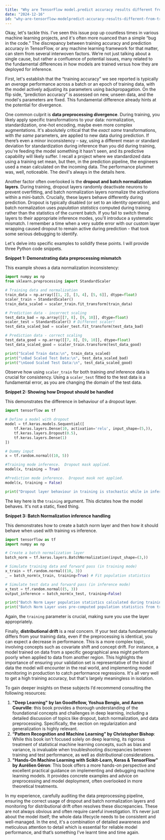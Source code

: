```yaml
---
title: "Why are TensorFlow model.predict accuracy results different from training?"
date: "2024-12-16"
id: "why-are-tensorflow-modelpredict-accuracy-results-different-from-training"
---
```


Okay, let's tackle this. I’ve seen this issue pop up countless times in various machine learning projects, and it's often more nuanced than a simple “bug in the code.” The discrepancy between training accuracy and prediction accuracy in TensorFlow, or any machine learning framework for that matter, can stem from several interwoven factors. We’re not just talking about a single cause, but rather a confluence of potential issues, many related to the fundamental differences in how models are trained versus how they are deployed for inference.

First, let's establish that the “training accuracy” we see reported is typically an *average* performance across a batch or an epoch of training data, with the model actively adjusting its parameters using backpropagation. On the flip side, “prediction accuracy” is assessed on new, unseen data, and the model's parameters are fixed. This fundamental difference already hints at the potential for divergence.

One common culprit is **data preprocessing divergence**. During training, you likely apply specific transformations to your data: normalization, standardization, one-hot encoding, maybe even more complex augmentations. It's absolutely critical that the *exact same* transformations, with *the same* parameters, are applied to new data during prediction. If there’s even a minor inconsistency – say, using a different mean or standard deviation for standardization during inference than you did during training, you're feeding the model something it hasn't seen, and its predictive capability will likely suffer. I recall a project where we standardized data using a training set mean, but then, in the prediction pipeline, the engineers used a mean calculated on the incoming data. The performance plummet was, well, noticeable. The devil's always in the details here.

Another factor often overlooked is the **dropout and batch normalization layers**. During training, dropout layers randomly deactivate neurons to prevent overfitting, and batch normalization layers normalize the activations within a mini-batch. Crucially, these layers behave differently during prediction. Dropout is typically disabled (or set to an identity operation), and batch normalization uses *population statistics* computed during training rather than the statistics of the current batch. If you fail to switch these layers to their appropriate inference modes, you'll introduce a systematic mismatch. I remember a time when a very subtle error with our custom layer wrapping caused dropout to remain active during prediction - that took some serious debugging to identify.

Let's delve into specific examples to solidify these points. I will provide three Python code snippets.

**Snippet 1: Demonstrating data preprocessing mismatch**

This example shows a data normalization inconsistency:

```python
import numpy as np
from sklearn.preprocessing import StandardScaler

# Training data and normalization
train_data = np.array([[1, 2], [3, 4], [5, 6]], dtype=float)
scaler_train = StandardScaler()
train_data_scaled = scaler_train.fit_transform(train_data)

# Prediction data - incorrect scaling
test_data_bad = np.array([[7, 8], [9, 10]], dtype=float)
scaler_test = StandardScaler() # Different scaler!
test_data_scaled_bad = scaler_test.fit_transform(test_data_bad)

# Prediction data - correct scaling
test_data_good = np.array([[7, 8], [9, 10]], dtype=float)
test_data_scaled_good = scaler_train.transform(test_data_good)

print("Scaled Train data:\n", train_data_scaled)
print("\nBad Scaled Test Data:\n", test_data_scaled_bad)
print("\nGood Scaled Test Data:\n", test_data_scaled_good)

```

Observe how using `scaler_train` for both training *and* inference data is crucial for consistency. Using a `scaler_test` fitted to the test data is a fundamental error, as you are changing the domain of the test data.

**Snippet 2: Showing how Dropout should be handled**

This demonstrates the difference in behaviour of a dropout layer.

```python
import tensorflow as tf

# Define a model with dropout
model = tf.keras.models.Sequential([
    tf.keras.layers.Dense(10, activation='relu', input_shape=(5,)),
    tf.keras.layers.Dropout(0.5),
    tf.keras.layers.Dense(1)
])

# Dummy input
x = tf.random.normal((10, 5))

#Training mode inference.  Dropout mask applied.
model(x, training = True)

#Prediction mode inference.  Dropout mask not applied.
model(x, training = False)

print("Dropout layer behaviour in training is stochastic while in inference is deterministic")
```

The key here is the `training` argument. This dictates how the model behaves. It's not a static, fixed thing.

**Snippet 3: Batch Normalization inference handling**

This demonstrates how to create a batch norm layer and then how it should behave when used with training vs inference.

```python
import tensorflow as tf
import numpy as np

# Create a batch normalization layer
batch_norm = tf.keras.layers.BatchNormalization(input_shape=(3,))

# Simulate training data and forward pass (in training mode)
x_train = tf.random.normal((10, 3))
_ = batch_norm(x_train, training=True) # Fit population statistics

# Simulate test data and forward pass (in inference mode)
x_test = tf.random.normal((5, 3))
output_inference = batch_norm(x_test, training=False)

print("Batch Norm Layer population statistics calculated during training using training data: ", batch_norm.moving_mean.numpy(), batch_norm.moving_variance.numpy())
print("Batch Norm Layer uses pre-computed population statistics from training during inference.")

```

Again, the `training` parameter is crucial, making sure you use the layer appropriately.

Finally, **distributional drift** is a real concern. If your test data fundamentally differs from your training data, even if the preprocessing is identical, you can expect a decrease in performance. This is a more complex topic, involving concepts such as covariate shift and concept drift. For instance, a model trained on data from a specific geographical area might perform poorly when applied to data from another region. This highlights the importance of ensuring your validation set is representative of the kind of data the model will encounter in the real world, and implementing model monitoring in production to catch performance regressions. It's all very well to get a high training accuracy, but that's largely meaningless in isolation.

To gain deeper insights on these subjects I’d recommend consulting the following resources:

1.  **"Deep Learning" by Ian Goodfellow, Yoshua Bengio, and Aaron Courville**: this book provides a thorough understanding of the foundational concepts and challenges in deep learning, including a detailed discussion of topics like dropout, batch normalization, and data preprocessing. Specifically, the section on regularization and generalization is highly relevant.
2.  **“Pattern Recognition and Machine Learning” by Christopher Bishop**: While this book isn't focused solely on deep learning, its rigorous treatment of statistical machine learning concepts, such as bias and variance, is invaluable when troubleshooting discrepancies between training and test performance, as well as distributional considerations.
3.   **"Hands-On Machine Learning with Scikit-Learn, Keras & TensorFlow" by Aurélien Géron**: This book offers a more hands-on perspective and excellent practical guidance on implementing and debugging machine learning models. It provides concrete examples and advice on preprocessing and model deployment, often overlooked in more theoretical treatments.

In my experience, carefully auditing the data preprocessing pipeline, ensuring the correct usage of dropout and batch normalization layers and monitoring for distributional drift often resolves these discrepancies. These are not always obvious and often require careful investigation. It’s never just about the model itself; the whole data lifecycle needs to be consistent and well-managed. In the end, it's a combination of detailed awareness and meticulous attention to detail which is essential for reliable model performance, and that’s something I’ve learnt time and time again.
